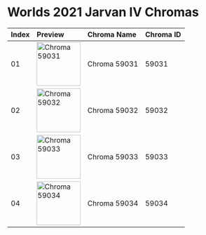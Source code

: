 # Worlds 2021 Jarvan IV Chromas

| Index | Preview | Chroma Name | Chroma ID |
|:---|:---|:---|:---|
| 01 | <img src='https://raw.communitydragon.org/latest/plugins/rcp-be-lol-game-data/global/default/v1/champion-chroma-images/59/59031.png' alt='Chroma 59031' width='100'> | Chroma 59031 | 59031 |
| 02 | <img src='https://raw.communitydragon.org/latest/plugins/rcp-be-lol-game-data/global/default/v1/champion-chroma-images/59/59032.png' alt='Chroma 59032' width='100'> | Chroma 59032 | 59032 |
| 03 | <img src='https://raw.communitydragon.org/latest/plugins/rcp-be-lol-game-data/global/default/v1/champion-chroma-images/59/59033.png' alt='Chroma 59033' width='100'> | Chroma 59033 | 59033 |
| 04 | <img src='https://raw.communitydragon.org/latest/plugins/rcp-be-lol-game-data/global/default/v1/champion-chroma-images/59/59034.png' alt='Chroma 59034' width='100'> | Chroma 59034 | 59034 |
